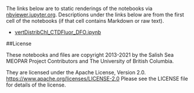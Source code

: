 The links below are to static renderings of the notebooks via
[nbviewer.jupyter.org](https://nbviewer.jupyter.org/).
Descriptions under the links below are from the first cell of the notebooks
(if that cell contains Markdown or raw text).

* [vertDistribChl_CTDFluor_DFO.ipynb](https://nbviewer.jupyter.org/github/SalishSeaCast/analysis-elise-2/blob/master/notebooks/bioTuning/verticalDistribPhyto/vertDistribChl_CTDFluor_DFO.ipynb)  
    

##License

These notebooks and files are copyright 2013-2021
by the Salish Sea MEOPAR Project Contributors
and The University of British Columbia.

They are licensed under the Apache License, Version 2.0.
https://www.apache.org/licenses/LICENSE-2.0
Please see the LICENSE file for details of the license.
